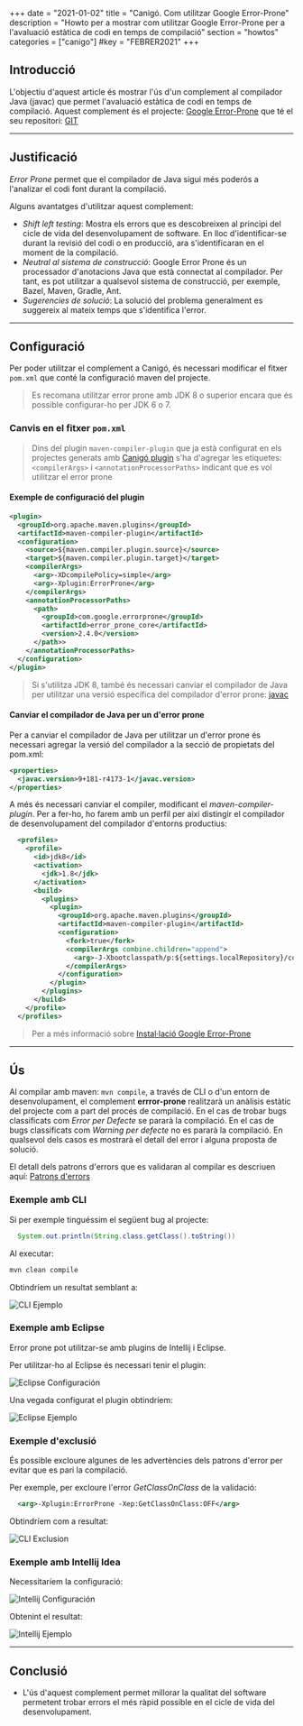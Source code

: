 +++
date        = "2021-01-02"
title       = "Canigó. Com utilitzar Google Error-Prone"
description = "Howto per a mostrar com utilitzar Google Error-Prone per a l'avaluació estàtica de codi en temps de compilació"
section     = "howtos"
categories  = ["canigo"]
#key         = "FEBRER2021"
+++


## Introducció

L'objectiu d'aquest article és mostrar l'ús d'un complement al compilador Java (javac) que permet l'avaluació estàtica de codi en temps de compilació. Aquest complement és el projecte: [Google Error-Prone](https://errorprone.info/) que té el seu repositori: [GIT](https://github.com/google/error-prone)

---
## Justificació

_Error Prone_ permet que el compilador de Java sigui més poderós a l'analizar el codi font durant la compilació. 

Alguns avantatges d'utilitzar aquest complement:

 * _Shift left testing_: Mostra els errors que es descobreixen al principi del cicle de vida del desenvolupament de software. En lloc d'identificar-se durant la revisió del codi o en producció, ara s'identificaran en el moment de la compilació.
 * _Neutral al sistema de construcció_: Google Error Prone és un processador d'anotacions Java que està connectat al compilador. Per tant, es pot utilitzar a qualsevol sistema de construcció, per exemple, Bazel, Maven, Gradle, Ant.
 * _Sugerencies de solució_: La solució del problema generalment es suggereix al mateix temps que s'identifica l'error.

---
## Configuració

Per poder utilitzar el complement a Canigó, és necessari modificar el fitxer `pom.xml` que conté la configuració maven del projecte. 

> Es recomana utilitzar error prone amb JDK 8 o superior encara que és possible configurar-ho per JDK 6 o 7.

### Canvis en el fitxer `pom.xml`

> Dins del plugin `maven-compiler-plugin` que ja està configurat en els projectes generats amb [Canigó plugin](https://canigo.ctti.gencat.cat/canigo/entorn-desenvolupament/) s'ha d'agregar les etiquetes: `<compilerArgs>` i `<annotationProcessorPaths>` indicant que es vol utilitzar el error prone

#### Exemple de configuració del plugin

```xml
<plugin>
  <groupId>org.apache.maven.plugins</groupId>
  <artifactId>maven-compiler-plugin</artifactId>
  <configuration>
    <source>${maven.compiler.plugin.source}</source>
    <target>${maven.compiler.plugin.target}</target>
    <compilerArgs>
      <arg>-XDcompilePolicy=simple</arg>
      <arg>-Xplugin:ErrorProne</arg>
    </compilerArgs>
    <annotationProcessorPaths>
      <path>
        <groupId>com.google.errorprone</groupId>
        <artifactId>error_prone_core</artifactId>
        <version>2.4.0</version>
      </path>>
    </annotationProcessorPaths>
  </configuration>
</plugin>
```

> Si s'utilitza JDK 8, també és necessari canviar el compilador de Java per utilitzar una versió específica del compilador d'error prone: [javac](github.com/google/error-prone-javac)

#### Canviar el compilador de Java per un d'error prone
 
 Per a canviar el compilador de Java per utilitzar un d'error prone és necessari agregar la versió del compilador a la secció de propietats del pom.xml:

```xml
<properties>
  <javac.version>9+181-r4173-1</javac.version>
</properties>
```

 A més és necessari canviar el compiler, modificant el *maven-compiler-plugin*. Per a fer-ho, ho farem amb un perfil per així distingir el compilador de desenvolupament del compilador d'entorns productius:

```xml
  <profiles>
    <profile>
      <id>jdk8</id>
      <activation>
        <jdk>1.8</jdk>
      </activation>
      <build>
        <plugins>
          <plugin>
            <groupId>org.apache.maven.plugins</groupId>
            <artifactId>maven-compiler-plugin</artifactId>
            <configuration>
              <fork>true</fork>
              <compilerArgs combine.children="append">
                <arg>-J-Xbootclasspath/p:${settings.localRepository}/com/google/errorprone/javac/${javac.version}/javac-${javac.version}.jar</arg>
              </compilerArgs>
            </configuration>
          </plugin>
        </plugins>
      </build>
    </profile>
  </profiles>
```

> Per a més informació sobre [Instal·lació Google Error-Prone](https://errorprone.info/docs/installation)

---
## Ús

Al compilar amb maven: `mvn compile`, a través de CLI o d'un entorn de desenvolupament, el complement **errror-prone** realitzarà un anàlisis estàtic del projecte com a part del procés de compilació. En el cas de trobar bugs classificats com _Error per Defecte_ se pararà la compilació. En el cas de bugs classificats com _Warning per defecte_ no es pararà la compilació. En qualsevol dels casos es mostrarà el detall del error i alguna proposta de solució.

El detall dels patrons d'errors que es validaran al compilar es descriuen aquí: [Patrons d'errors](https://errorprone.info/bugpatterns)

### Exemple amb CLI

Si per exemple tinguéssim el següent bug al projecte:

```java
  System.out.println(String.class.getClass().toString())
```

Al executar:

```sh
mvn clean compile
```

Obtindríem un resultat semblant a:

![CLI Ejemplo](/images/howtos/2021-01-02_error_prone_cli_example1.gif)

### Exemple amb Eclipse

Error prone pot utilitzar-se amb plugins de Intellij i Eclipse. 

Per utilitzar-ho al Eclipse és necessari tenir el plugin: 

![Eclipse Configuración](/images/howtos/2021-01-02_error_prone_ide_conf.gif)

Una vegada configurat el plugin obtindríem:

![Eclipse Ejemplo](/images/howtos/2021-01-02_error_prone_ide_example.gif)


### Exemple d'exclusió

És possible excloure algunes de les advertències dels patrons d'error per evitar que es pari la compilació.

Per exemple, per excloure l'error _GetClassOnClass_ de la validació:

```xml
  <arg>-Xplugin:ErrorProne -Xep:GetClassOnClass:OFF</arg>
```
Obtindríem com a resultat:

![CLI Exclusion](/images/howtos/2021-01-02_error_prone_cli_exclusion.gif)

### Exemple amb Intellij Idea

Necessitaríem la configuració:

![Intellij Configuración](/images/howtos/2021-01-02_error_prone_ide_conf2.gif)

Obtenint el resultat:

![Intellij Ejemplo](/images/howtos/2021-01-02_error_prone_ide_example2.gif)


---
## Conclusió

 * L'ús d'aquest complement permet millorar la qualitat del software permetent trobar errors el més ràpid possible en el cicle de vida del desenvolupament. 
